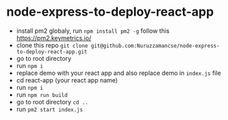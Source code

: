 # node-express-to-deploy-react-app
- install pm2 globaly, run `npm install pm2 -g` follow this https://pm2.keymetrics.io/
- clone this repo `git clone git@github.com:Nuruzzamancse/node-express-to-deploy-react-app.git`
- go to root directory
- run `npm i`
- replace demo with your react app and also replace demo in `index.js` file
- cd react-app (your react app name)
- run `npm i`
- run `npm run build`
- go to root directory `cd ..`
- run `pm2 start index.js`
